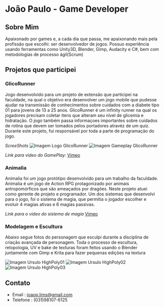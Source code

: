 # João Paulo - Game Developer


## Sobre Mim

Apaixonado por games e, a cada dia que passa, me apaixonando mais pela profissão que escolhi: ser desenvolvedor de jogos. Possuo experiência usando ferramentas como Unity3D, Blender, Gimp, Audacity e C#, bem com metodologias de processo ágil(Scrum)

## Projetos que participei

### GlicoRunner
Jogo desenvolvido para um projeto de extensão que participei na faculdade, na qual o objetivo era desenvolver um jogo mobile que pudesse ajudar na transmissão de conhecimentos sobre cuidados com a diabete tipo 01 para jovens de 13 a 25 anos. GlicoRunner é um infinity runner na qual os jogadores precisam coletar itens que alteram seu nível de glicemia e hidratação. O jogo também passa informaçoes importantes sobre cuidados de rotina que devem ser tomados pelos portadores atravéz de um quiz. Durante este projeto, fui responsável por toda a parte de programação do jogo.

*ScreeShots*
![Imagem Logo GlicoRunner](https://i.imgur.com/IHRKPje.png)
![Imagem Gameplay GlicoRunner](https://i.imgur.com/D8GSEPh.png)








*Link para video do GamePlay:*
[Vimeo](https://vimeo.com/347433553)




### Animalia

Animalia foi um jogo protótipo desenvolvido para um trabalho da faculdade. Animalia é um jogo de Action RPG  protagonizado por animais antropomórficos que são ameaçados por dragões. Neste projeto atuei como gerente de projeto e programador. Um dos sistemas que desenvolvi para o jogo, foi o sistema de magia, que permitia  o jogador escolher e evoluir 4 magias ativas e 6 magias passivas.

*Link para o video do sistema de magia*
[Vimeo](https://vimeo.com/347371168)




### Modelagem e Escultura
Abaixo segue fotos do personagem que esculpi durante a disciplina de criação avançada de personagem. Toda o processo de escultura, retopologia, UV e bake de texturas foram feitos usando o Blender juntamente com Gimp e Krita para fazer pequenas edições na textura


![Imagem Ursulo HighPoly01](https://i.imgur.com/en7VwvT.png)
![Imagem Ursulo HighPoly02](https://i.imgur.com/c3xCmNf.png)
![Imagem Ursulo HighPoly03](https://i.imgur.com/wIz2fTq.png)










## Contato

- Email : joaop.lims@gmail.com
- Telefone : (031)98107-6125
